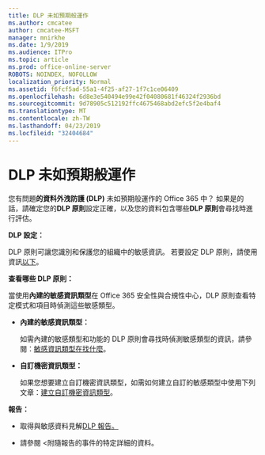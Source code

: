 ```yaml
---
title: DLP 未如預期般運作
ms.author: cmcatee
author: cmcatee-MSFT
manager: mnirkhe
ms.date: 1/9/2019
ms.audience: ITPro
ms.topic: article
ms.prod: office-online-server
ROBOTS: NOINDEX, NOFOLLOW
localization_priority: Normal
ms.assetid: f6fcf5ad-55a1-4f25-af27-1f7c1ce06409
ms.openlocfilehash: 6d8e3e540494e99e42f04080681f46324f2936bd
ms.sourcegitcommit: 9d78905c512192ffc4675468abd2efc5f2e4baf4
ms.translationtype: MT
ms.contentlocale: zh-TW
ms.lasthandoff: 04/23/2019
ms.locfileid: "32404684"
---
```

# <a name="dlp-not-working-as-expected"></a>DLP 未如預期般運作


您有問題**的資料外洩防護 (DLP)** 未如預期般運作的 Office 365 中？ 如果是的話，請確定您的**DLP 原則**設定正確，以及您的資料包含哪些**DLP 原則**會尋找時進行評估。 
  
 **DLP 設定：**
  
DLP 原則可讓您識別和保護您的組織中的敏感資訊。 若要設定 DLP 原則，請使用資訊[以下](https://docs.microsoft.com/office365/securitycompliance/prevent-data-loss#set-up-dlp)。
  
 **查看哪些 DLP 原則：**
  
當使用**內建的敏感資訊類型**在 Office 365 安全性與合規性中心，DLP 原則查看特定模式和項目時偵測這些敏感類型。 
  
- **內建的敏感資訊類型：**
    
    如需內建的敏感類型和功能的 DLP 原則會尋找時偵測敏感類型的資訊，請參閱：[敏感資訊類型在找什麼](https://docs.microsoft.com/office365/securitycompliance/what-the-sensitive-information-types-look-for)。
    
- **自訂機密資訊類型：**
    
    如果您想要建立自訂機密資訊類型，如需如何建立自訂的敏感類型中使用下列文章：[建立自訂機密資訊類型](https://docs.microsoft.com/office365/securitycompliance/create-a-custom-sensitive-information-type)。
    
 **報告：**
  
- 取得與敏感資料見解[DLP 報告。](https://docs.microsoft.com/office365/securitycompliance/data-loss-prevention-policies#dlp-reports)
    
- 請參閱 <<c0>附隨報告的事件的特定詳細的資料。
    


